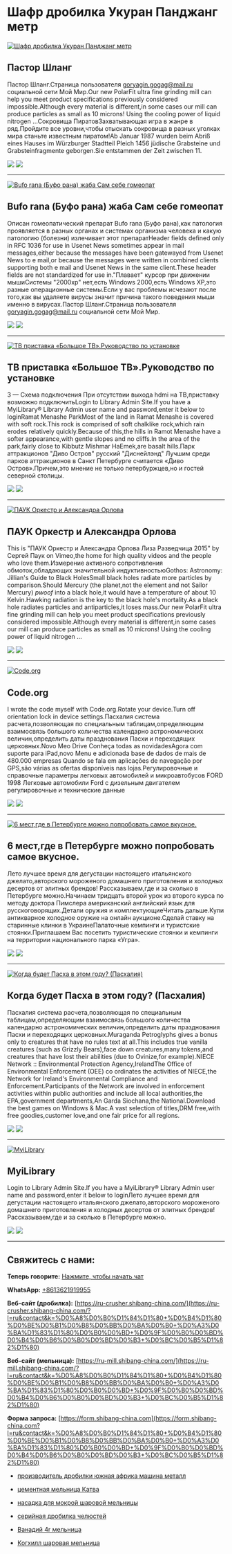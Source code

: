 # Шафр дробилка Укуран Панджанг метр

<a href="https://swt.shibang-china.com/?l=ru&img&k=%D0%A8%D0%B0%D1%84%D1%80+%D0%B4%D1%80%D0%BE%D0%B1%D0%B8%D0%BB%D0%BA%D0%B0+%D0%A3%D0%BA%D1%83%D1%80%D0%B0%D0%BD+%D0%9F%D0%B0%D0%BD%D0%B4%D0%B6%D0%B0%D0%BD%D0%B3+%D0%BC%D0%B5%D1%82%D1%80" target="_blank">![Шафр дробилка Укуран Панджанг метр](http://static.shibang-china.com/all-800x300/727.jpg)</a>

## Пастор Шланг
Пастор Шланг.Страница пользователя goryagin.gogag@mail.ru социальной сети Мой Мир.Our new PolarFit ultra fine grinding mill can help you meet product specifications previously considered impossible.Although every material is different,in some cases our mill can produce particles as small as 10 microns! Using the cooling power of liquid nitrogen …Сокровища ПиратовЗахватывающая игра в жанре в ряд.Пройдите все уровни,чтобы отыскать сокровища в разных уголках мира станьте известным пиратом!Ab Januar 1987 wurden beim Abri&#223; eines Hauses im W&#252;rzburger Stadtteil Pleich 1456 j&#252;dische Grabsteine und Grabsteinfragmente geborgen.Sie entstammen der Zeit zwischen 11.


<a href="https://whatsapp.shibangsoft.com/WhatsApp.php" target="_blank" title="WhatsApp">![](http://static.shibang-china.com/icon/whatsapp.png)</a> <a href="https://swt.shibang-china.com/?l=ru&icon&k=%D0%A8%D0%B0%D1%84%D1%80+%D0%B4%D1%80%D0%BE%D0%B1%D0%B8%D0%BB%D0%BA%D0%B0+%D0%A3%D0%BA%D1%83%D1%80%D0%B0%D0%BD+%D0%9F%D0%B0%D0%BD%D0%B4%D0%B6%D0%B0%D0%BD%D0%B3+%D0%BC%D0%B5%D1%82%D1%80" target="_blank">![](http://static.shibang-china.com/icon/chat-ru.png)</a>

---

<a href="https://swt.shibang-china.com/?l=ru&img&k=%D0%A8%D0%B0%D1%84%D1%80+%D0%B4%D1%80%D0%BE%D0%B1%D0%B8%D0%BB%D0%BA%D0%B0+%D0%A3%D0%BA%D1%83%D1%80%D0%B0%D0%BD+%D0%9F%D0%B0%D0%BD%D0%B4%D0%B6%D0%B0%D0%BD%D0%B3+%D0%BC%D0%B5%D1%82%D1%80" target="_blank">![Bufo rana (Буфо рана) жаба Сам себе гомеопат](http://static.shibang-china.com/all-800x300/176.jpg)</a>

## Bufo rana (Буфо рана) жаба Сам себе гомеопат
Описан гомеопатический препарат Bufo rana (Буфо рана),как патология проявляется в разных органах и системах организма человека и какую патологию (болезни) излечивает этот препаратHeader fields defined only in RFC 1036 for use in Usenet News sometimes appear in mail messages,either because the messages have been gatewayed from Usenet News to e mail,or because the messages were written in combined clients supporting both e mail and Usenet News in the same client.These header fields are not standardized for use in.&quot;Плавает&quot; курсор при движении мышиСистемы &quot;2000хр&quot; нет,есть Windows 2000,есть Windows XP,это разные операционные системы.Если у вас проблемы исчезают после того,как вы удаляете вирусы значит причина такого поведения мыши именно в вирусах.Пастор Шланг.Страница пользователя goryagin.gogag@mail.ru социальной сети Мой Мир.


<a href="https://whatsapp.shibangsoft.com/WhatsApp.php" target="_blank" title="WhatsApp">![](http://static.shibang-china.com/icon/whatsapp.png)</a> <a href="https://swt.shibang-china.com/?l=ru&icon&k=%D0%A8%D0%B0%D1%84%D1%80+%D0%B4%D1%80%D0%BE%D0%B1%D0%B8%D0%BB%D0%BA%D0%B0+%D0%A3%D0%BA%D1%83%D1%80%D0%B0%D0%BD+%D0%9F%D0%B0%D0%BD%D0%B4%D0%B6%D0%B0%D0%BD%D0%B3+%D0%BC%D0%B5%D1%82%D1%80" target="_blank">![](http://static.shibang-china.com/icon/chat-ru.png)</a>

---

<a href="https://swt.shibang-china.com/?l=ru&img&k=%D0%A8%D0%B0%D1%84%D1%80+%D0%B4%D1%80%D0%BE%D0%B1%D0%B8%D0%BB%D0%BA%D0%B0+%D0%A3%D0%BA%D1%83%D1%80%D0%B0%D0%BD+%D0%9F%D0%B0%D0%BD%D0%B4%D0%B6%D0%B0%D0%BD%D0%B3+%D0%BC%D0%B5%D1%82%D1%80" target="_blank">![ТВ приставка &#171;Большое ТВ&#187;.Руководство по установке](http://static.shibang-china.com/all-800x300/68.jpg)</a>

## ТВ приставка &#171;Большое ТВ&#187;.Руководство по установке
3 — Схема подключения При отсутствии выхода hdmi на ТВ,приставку возможно подключитьLogin to Library Admin Site.If you have a MyiLibrary&#174; Library Admin user name and password,enter it below to loginRamat Menashe ParkMost of the land in Ramat Menashe is covered with soft rock.This rock is comprised of soft chalklike rock,which rain erodes relatively quickly.Because of this,the hills in Ramot Menashe have a softer appearance,with gentle slopes and no cliffs.In the area of the park,fairly close to Kibbutz Mishmar HaEmek,are basalt hills.Парк аттракционов &quot;Диво Остров&quot; русский &quot;Диснейлэнд&quot; Лучшим среди парков аттракционов в Санкт Петербурге считается &#171;Диво Остров&#187;.Причем,это мнение не только петербуржцев,но и гостей северной столицы.


<a href="https://whatsapp.shibangsoft.com/WhatsApp.php" target="_blank" title="WhatsApp">![](http://static.shibang-china.com/icon/whatsapp.png)</a> <a href="https://swt.shibang-china.com/?l=ru&icon&k=%D0%A8%D0%B0%D1%84%D1%80+%D0%B4%D1%80%D0%BE%D0%B1%D0%B8%D0%BB%D0%BA%D0%B0+%D0%A3%D0%BA%D1%83%D1%80%D0%B0%D0%BD+%D0%9F%D0%B0%D0%BD%D0%B4%D0%B6%D0%B0%D0%BD%D0%B3+%D0%BC%D0%B5%D1%82%D1%80" target="_blank">![](http://static.shibang-china.com/icon/chat-ru.png)</a>

---

<a href="https://swt.shibang-china.com/?l=ru&img&k=%D0%A8%D0%B0%D1%84%D1%80+%D0%B4%D1%80%D0%BE%D0%B1%D0%B8%D0%BB%D0%BA%D0%B0+%D0%A3%D0%BA%D1%83%D1%80%D0%B0%D0%BD+%D0%9F%D0%B0%D0%BD%D0%B4%D0%B6%D0%B0%D0%BD%D0%B3+%D0%BC%D0%B5%D1%82%D1%80" target="_blank">![ПАУК Оркестр и Александра Орлова](http://static.shibang-china.com/all-800x300/548.jpg)</a>

## ПАУК Оркестр и Александра Орлова
This is &quot;ПАУК Оркестр и Александра Орлова Лиза Разведчица 2015&quot; by Сергей Паук on Vimeo,the home for high quality videos and the people who love them.Измерение активного сопротивления обмоток,обладающих значительной индуктивностьюGothos: Astronomy: Jillian's Guide to Black HolesSmall black holes radiate more particles by comparison.Should Mercury (the planet,not the element and not Sailor Mercury) *pwoof* into a black hole,it would have a temperature of about 10 Kelvin.Hawking radiation is the key to the black hole's mortality.As a black hole radiates particles and antiparticles,it loses mass.Our new PolarFit ultra fine grinding mill can help you meet product specifications previously considered impossible.Although every material is different,in some cases our mill can produce particles as small as 10 microns! Using the cooling power of liquid nitrogen …


<a href="https://whatsapp.shibangsoft.com/WhatsApp.php" target="_blank" title="WhatsApp">![](http://static.shibang-china.com/icon/whatsapp.png)</a> <a href="https://swt.shibang-china.com/?l=ru&icon&k=%D0%A8%D0%B0%D1%84%D1%80+%D0%B4%D1%80%D0%BE%D0%B1%D0%B8%D0%BB%D0%BA%D0%B0+%D0%A3%D0%BA%D1%83%D1%80%D0%B0%D0%BD+%D0%9F%D0%B0%D0%BD%D0%B4%D0%B6%D0%B0%D0%BD%D0%B3+%D0%BC%D0%B5%D1%82%D1%80" target="_blank">![](http://static.shibang-china.com/icon/chat-ru.png)</a>

---

<a href="https://swt.shibang-china.com/?l=ru&img&k=%D0%A8%D0%B0%D1%84%D1%80+%D0%B4%D1%80%D0%BE%D0%B1%D0%B8%D0%BB%D0%BA%D0%B0+%D0%A3%D0%BA%D1%83%D1%80%D0%B0%D0%BD+%D0%9F%D0%B0%D0%BD%D0%B4%D0%B6%D0%B0%D0%BD%D0%B3+%D0%BC%D0%B5%D1%82%D1%80" target="_blank">![Code.org](http://static.shibang-china.com/all-800x300/1241.jpg)</a>

## Code.org
I wrote the code myself with Code.org.Rotate your device.Turn off orientation lock in device settings.Пасхалия система расчета,позволяющая по специальным таблицам,определяющим взаимосвязь большого количества календарно астрономических величин,определить даты празднования Пасхи и переходящих церковных.Novo Meo Drive Conhe&#231;a todas as novidadesAgora com suporte para iPad,novo Menu e adicionada base de dados de mais de 480.000 empresas Quando se fala em aplica&#231;&#245;es de navega&#231;&#227;o por GPS,s&#227;o v&#225;rias as ofertas dispon&#237;veis nas lojas.Регулировочные и справочные параметры легковых автомобилей и микроавтобусов FORD 1998 Легковые автомобили Ford с дизельным двигателем регулировочные и технические данные


<a href="https://whatsapp.shibangsoft.com/WhatsApp.php" target="_blank" title="WhatsApp">![](http://static.shibang-china.com/icon/whatsapp.png)</a> <a href="https://swt.shibang-china.com/?l=ru&icon&k=%D0%A8%D0%B0%D1%84%D1%80+%D0%B4%D1%80%D0%BE%D0%B1%D0%B8%D0%BB%D0%BA%D0%B0+%D0%A3%D0%BA%D1%83%D1%80%D0%B0%D0%BD+%D0%9F%D0%B0%D0%BD%D0%B4%D0%B6%D0%B0%D0%BD%D0%B3+%D0%BC%D0%B5%D1%82%D1%80" target="_blank">![](http://static.shibang-china.com/icon/chat-ru.png)</a>

---

<a href="https://swt.shibang-china.com/?l=ru&img&k=%D0%A8%D0%B0%D1%84%D1%80+%D0%B4%D1%80%D0%BE%D0%B1%D0%B8%D0%BB%D0%BA%D0%B0+%D0%A3%D0%BA%D1%83%D1%80%D0%B0%D0%BD+%D0%9F%D0%B0%D0%BD%D0%B4%D0%B6%D0%B0%D0%BD%D0%B3+%D0%BC%D0%B5%D1%82%D1%80" target="_blank">![6 мест,где в Петербурге можно попробовать самое вкусное.](http://static.shibang-china.com/all-800x300/1407.jpg)</a>

## 6 мест,где в Петербурге можно попробовать самое вкусное.
Лето лучшее время для дегустации настоящего итальянского джелато,авторского мороженого домашнего приготовления и холодных десертов от элитных брендов! Рассказываем,где и за сколько в Петербурге можно.Начинаем тридцать второй урок из второго курса по методу доктора Пимслера американский английский язык для русcкоговорящих.Детали оружия и комплектующиеЧитать дальше.Купи антикварное холодное оружие на онлайн аукционе.Сделай ставку на старинные клинки в УкраинеПалаточные кемпинги и туристские стоянки.Приглашаем Вас посетить туристические стоянки и кемпинги на территории национального парка &#171;Угра&#187;.


<a href="https://whatsapp.shibangsoft.com/WhatsApp.php" target="_blank" title="WhatsApp">![](http://static.shibang-china.com/icon/whatsapp.png)</a> <a href="https://swt.shibang-china.com/?l=ru&icon&k=%D0%A8%D0%B0%D1%84%D1%80+%D0%B4%D1%80%D0%BE%D0%B1%D0%B8%D0%BB%D0%BA%D0%B0+%D0%A3%D0%BA%D1%83%D1%80%D0%B0%D0%BD+%D0%9F%D0%B0%D0%BD%D0%B4%D0%B6%D0%B0%D0%BD%D0%B3+%D0%BC%D0%B5%D1%82%D1%80" target="_blank">![](http://static.shibang-china.com/icon/chat-ru.png)</a>

---

<a href="https://swt.shibang-china.com/?l=ru&img&k=%D0%A8%D0%B0%D1%84%D1%80+%D0%B4%D1%80%D0%BE%D0%B1%D0%B8%D0%BB%D0%BA%D0%B0+%D0%A3%D0%BA%D1%83%D1%80%D0%B0%D0%BD+%D0%9F%D0%B0%D0%BD%D0%B4%D0%B6%D0%B0%D0%BD%D0%B3+%D0%BC%D0%B5%D1%82%D1%80" target="_blank">![Когда будет Пасха в этом году? (Пасхалия)](http://static.shibang-china.com/all-800x300/1002.jpg)</a>

## Когда будет Пасха в этом году? (Пасхалия)
Пасхалия система расчета,позволяющая по специальным таблицам,определяющим взаимосвязь большого количества календарно астрономических величин,определить даты празднования Пасхи и переходящих церковных.Muraganda Petroglyphs gives a bonus only to creatures that have no rules text at all.This includes true vanilla creatures (such as Grizzly Bears),face down creatures,many tokens,and creatures that have lost their abilities (due to Ovinize,for example).NIECE Network :: Environmental Protection Agency,IrelandThe Office of Environmental Enforcement (OEE) co ordinates the activities of NIECE,the Network for Ireland's Environmental Compliance and Enforcement.Participants of the Network are involved in enforcement activities within public authorities and include all local authorities,the EPA,government departments,An Garda Siochana,the National.Download the best games on Windows &amp; Mac.A vast selection of titles,DRM free,with free goodies,customer love,and one fair price for all regions.


<a href="https://whatsapp.shibangsoft.com/WhatsApp.php" target="_blank" title="WhatsApp">![](http://static.shibang-china.com/icon/whatsapp.png)</a> <a href="https://swt.shibang-china.com/?l=ru&icon&k=%D0%A8%D0%B0%D1%84%D1%80+%D0%B4%D1%80%D0%BE%D0%B1%D0%B8%D0%BB%D0%BA%D0%B0+%D0%A3%D0%BA%D1%83%D1%80%D0%B0%D0%BD+%D0%9F%D0%B0%D0%BD%D0%B4%D0%B6%D0%B0%D0%BD%D0%B3+%D0%BC%D0%B5%D1%82%D1%80" target="_blank">![](http://static.shibang-china.com/icon/chat-ru.png)</a>

---

<a href="https://swt.shibang-china.com/?l=ru&img&k=%D0%A8%D0%B0%D1%84%D1%80+%D0%B4%D1%80%D0%BE%D0%B1%D0%B8%D0%BB%D0%BA%D0%B0+%D0%A3%D0%BA%D1%83%D1%80%D0%B0%D0%BD+%D0%9F%D0%B0%D0%BD%D0%B4%D0%B6%D0%B0%D0%BD%D0%B3+%D0%BC%D0%B5%D1%82%D1%80" target="_blank">![MyiLibrary](http://static.shibang-china.com/all-800x300/298.jpg)</a>

## MyiLibrary
Login to Library Admin Site.If you have a MyiLibrary&#174; Library Admin user name and password,enter it below to loginЛето лучшее время для дегустации настоящего итальянского джелато,авторского мороженого домашнего приготовления и холодных десертов от элитных брендов! Рассказываем,где и за сколько в Петербурге можно.

<a href="https://whatsapp.shibangsoft.com/WhatsApp.php" target="_blank" title="WhatsApp">![](http://static.shibang-china.com/icon/whatsapp.png)</a> <a href="https://swt.shibang-china.com/?l=ru&icon&k=%D0%A8%D0%B0%D1%84%D1%80+%D0%B4%D1%80%D0%BE%D0%B1%D0%B8%D0%BB%D0%BA%D0%B0+%D0%A3%D0%BA%D1%83%D1%80%D0%B0%D0%BD+%D0%9F%D0%B0%D0%BD%D0%B4%D0%B6%D0%B0%D0%BD%D0%B3+%D0%BC%D0%B5%D1%82%D1%80" target="_blank">![](http://static.shibang-china.com/icon/chat-ru.png)</a>

---
## Свяжитесь с нами:

**Теперь говорите:** [Нажмите, чтобы начать чат](https://swt.shibang-china.com?l=ru&contact&k=%D0%A8%D0%B0%D1%84%D1%80+%D0%B4%D1%80%D0%BE%D0%B1%D0%B8%D0%BB%D0%BA%D0%B0+%D0%A3%D0%BA%D1%83%D1%80%D0%B0%D0%BD+%D0%9F%D0%B0%D0%BD%D0%B4%D0%B6%D0%B0%D0%BD%D0%B3+%D0%BC%D0%B5%D1%82%D1%80)

**WhatsApp:**  [+8613621919955](https://whatsapp.shibangsoft.com/WhatsApp.php)

**Веб-сайт (дробилка):** [https://ru-crusher.shibang-china.com/](https://ru-crusher.shibang-china.com/?l=ru&contact&k=%D0%A8%D0%B0%D1%84%D1%80+%D0%B4%D1%80%D0%BE%D0%B1%D0%B8%D0%BB%D0%BA%D0%B0+%D0%A3%D0%BA%D1%83%D1%80%D0%B0%D0%BD+%D0%9F%D0%B0%D0%BD%D0%B4%D0%B6%D0%B0%D0%BD%D0%B3+%D0%BC%D0%B5%D1%82%D1%80)

**Веб-сайт (мельница):** [https://ru-mill.shibang-china.com/](https://ru-mill.shibang-china.com/?l=ru&contact&k=%D0%A8%D0%B0%D1%84%D1%80+%D0%B4%D1%80%D0%BE%D0%B1%D0%B8%D0%BB%D0%BA%D0%B0+%D0%A3%D0%BA%D1%83%D1%80%D0%B0%D0%BD+%D0%9F%D0%B0%D0%BD%D0%B4%D0%B6%D0%B0%D0%BD%D0%B3+%D0%BC%D0%B5%D1%82%D1%80)

**Форма запроса:** [https://form.shibang-china.com](https://form.shibang-china.com?l=ru&contact&k=%D0%A8%D0%B0%D1%84%D1%80+%D0%B4%D1%80%D0%BE%D0%B1%D0%B8%D0%BB%D0%BA%D0%B0+%D0%A3%D0%BA%D1%83%D1%80%D0%B0%D0%BD+%D0%9F%D0%B0%D0%BD%D0%B4%D0%B6%D0%B0%D0%BD%D0%B3+%D0%BC%D0%B5%D1%82%D1%80)

* [производитель дробилки южная африка машина металл](../121/%D0%BF%D1%80%D0%BE%D0%B8%D0%B7%D0%B2%D0%BE%D0%B4%D0%B8%D1%82%D0%B5%D0%BB%D1%8C%20%D0%B4%D1%80%D0%BE%D0%B1%D0%B8%D0%BB%D0%BA%D0%B8%20%D1%8E%D0%B6%D0%BD%D0%B0%D1%8F%20%D0%B0%D1%84%D1%80%D0%B8%D0%BA%D0%B0%20%D0%BC%D0%B0%D1%88%D0%B8%D0%BD%D0%B0%20%D0%BC%D0%B5%D1%82%D0%B0%D0%BB%D0%BB.md)

* [цементная мельница Катва](../123/%D1%86%D0%B5%D0%BC%D0%B5%D0%BD%D1%82%D0%BD%D0%B0%D1%8F%20%D0%BC%D0%B5%D0%BB%D1%8C%D0%BD%D0%B8%D1%86%D0%B0%20%D0%9A%D0%B0%D1%82%D0%B2%D0%B0.md)

* [насадка для мокрой шаровой мельницы](../124/%D0%BD%D0%B0%D1%81%D0%B0%D0%B4%D0%BA%D0%B0%20%D0%B4%D0%BB%D1%8F%20%D0%BC%D0%BE%D0%BA%D1%80%D0%BE%D0%B9%20%D1%88%D0%B0%D1%80%D0%BE%D0%B2%D0%BE%D0%B9%20%D0%BC%D0%B5%D0%BB%D1%8C%D0%BD%D0%B8%D1%86%D1%8B.md)

* [серийная дробилка челюстей](../123/%D1%81%D0%B5%D1%80%D0%B8%D0%B9%D0%BD%D0%B0%D1%8F%20%D0%B4%D1%80%D0%BE%D0%B1%D0%B8%D0%BB%D0%BA%D0%B0%20%D1%87%D0%B5%D0%BB%D1%8E%D1%81%D1%82%D0%B5%D0%B9.md)

* [Ванадий 4r мельница](../123/%D0%92%D0%B0%D0%BD%D0%B0%D0%B4%D0%B8%D0%B9%204r%20%D0%BC%D0%B5%D0%BB%D1%8C%D0%BD%D0%B8%D1%86%D0%B0.md)

* [Когхилл шаровая мельница](../121/%D0%9A%D0%BE%D0%B3%D1%85%D0%B8%D0%BB%D0%BB%20%D1%88%D0%B0%D1%80%D0%BE%D0%B2%D0%B0%D1%8F%20%D0%BC%D0%B5%D0%BB%D1%8C%D0%BD%D0%B8%D1%86%D0%B0.md)